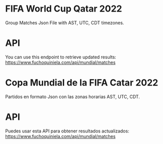 # FIFA World Cup Qatar 2022
Group Matches Json File with AST, UTC, CDT timezones.
# API
You can use this endpoint to retrieve updated results:
https://www.fuchoquiniela.com/api/mundial/matches

# Copa Mundial de la FIFA Catar 2022
Partidos en formato Json con las zonas horarias AST, UTC, CDT.
# API
Puedes usar esta API para obtener resultados actualizados:
https://www.fuchoquiniela.com/api/mundial/matches
